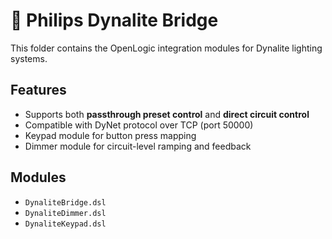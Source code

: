 # 🔌 Philips Dynalite Bridge

This folder contains the OpenLogic integration modules for Dynalite lighting systems.

## Features

- Supports both **passthrough preset control** and **direct circuit control**
- Compatible with DyNet protocol over TCP (port 50000)
- Keypad module for button press mapping
- Dimmer module for circuit-level ramping and feedback

## Modules

- `DynaliteBridge.dsl`
- `DynaliteDimmer.dsl`
- `DynaliteKeypad.dsl`
